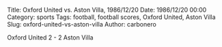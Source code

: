 Title: Oxford United vs. Aston Villa, 1986/12/20
Date: 1986/12/20 00:00
Category: sports
Tags: football, football scores, Oxford United, Aston Villa
Slug: oxford-united-vs-aston-villa
Author: carbonero


Oxford United 2 - 2 Aston Villa
